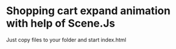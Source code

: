 # Shopping cart expand animation with help of Scene.Js

Just copy files to your folder and start index.html